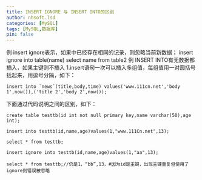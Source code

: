 ```yaml
---
title: INSERT IGNORE 与 INSERT INTO的区别
author: nhsoft.lsd
categories: [MySQL]
tags: [MySQL,数据库]
pin: false
---
```


例
insert ignore表示，如果中已经存在相同的记录，则忽略当前新数据；
insert ignore into table(name) select name from table2
例
INSERT INTO有无数据都插入，如果主键则不插入
1.insert语句一次可以插入多组值，每组值用一对圆括号括起来，用逗号分隔，如下：
```
insert into `news`(title,body,time) values('www.111cn.net','body 1',now()),('title 2','body 2',now());
```

下面通过代码说明之间的区别，如下：

`create table testtb(id int not null primary key,name varchar(50),age int);`

`insert into testtb(id,name,age)values(1,"www.111Cn.net",13);`

`select * from testtb;`

`insert ignore into testtb(id,name,age)values(1,"aa",13);`

`select * from testtb;//仍是1，“bb”,13，#因为id是主键，出现主键重复但使用了ignore则错误被忽略`

